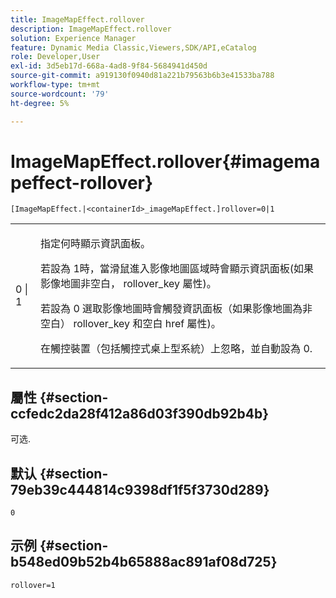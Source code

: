 ```yaml
---
title: ImageMapEffect.rollover
description: ImageMapEffect.rollover
solution: Experience Manager
feature: Dynamic Media Classic,Viewers,SDK/API,eCatalog
role: Developer,User
exl-id: 3d5eb17d-668a-4ad8-9f84-5684941d450d
source-git-commit: a919130f0940d81a221b79563b6b3e41533ba788
workflow-type: tm+mt
source-wordcount: '79'
ht-degree: 5%

---
```


# ImageMapEffect.rollover{#imagemapeffect-rollover}

`[ImageMapEffect.|<containerId>_imageMapEffect.]rollover=0|1`

<table id="table_2671D63442B54F659C32C4A3CC61DD7C"> 
 <tbody> 
  <tr> 
   <td colname="col1"> <p><span class="codeph"> 0 | 1</span> </p> </td> 
   <td colname="col2"> <p>指定何時顯示資訊面板。 </p> <p>若設為 <span class="codeph"> 1</span>時，當滑鼠進入影像地圖區域時會顯示資訊面板(如果影像地圖非空白， <span class="codeph"> rollover_key</span> 屬性)。 </p> <p>若設為 <span class="codeph"> 0</span> 選取影像地圖時會觸發資訊面板（如果影像地圖為非空白） <span class="codeph"> rollover_key</span> 和空白 <span class="codeph"> href</span> 屬性)。 </p> <p> 在觸控裝置（包括觸控式桌上型系統）上忽略，並自動設為 <span class="codeph"> 0</span>. </p> </td> 
  </tr> 
 </tbody> 
</table>

## 屬性 {#section-ccfedc2da28f412a86d03f390db92b4b}

可选.

## 默认 {#section-79eb39c444814c9398df1f5f3730d289}

`0`

## 示例 {#section-b548ed09b52b4b65888ac891af08d725}

`rollover=1`
